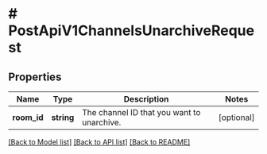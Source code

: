 # # PostApiV1ChannelsUnarchiveRequest

## Properties

Name | Type | Description | Notes
------------ | ------------- | ------------- | -------------
**room_id** | **string** | The channel ID that you want to unarchive. | [optional]

[[Back to Model list]](../../README.md#models) [[Back to API list]](../../README.md#endpoints) [[Back to README]](../../README.md)
